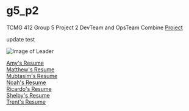 # g5_p2
TCMG 412 Group 5 Project 2
DevTeam and OpsTeam Combine [Project](https://noahwoinicki.github.io/g5_p2/)

update test

![Image of Leader](https://github.com/noahwoinicki/g5_p2/blob/master/leader.JPG?raw=true)


[Amy's Resume](https://github.com/noahwoinicki/g5_p2/blob/master/Amy's%20Resume)
<br>
[Matthew's Resume](https://github.com/noahwoinicki/g5_p2/blob/master/Matthew's%20Resume)
<br>
[Mubtasim's Resume](https://github.com/noahwoinicki/g5_p2/blob/master/Mubtasim's%20Resume)
<br>
[Noah's Resume](https://github.com/noahwoinicki/g5_p2/blob/master/Noah's%20Resume)
<br>
[Ricardo's Resume](RicardoResume.txt)
<br>
[Shelby's Resume](https://github.com/noahwoinicki/g5_p2/blob/master/Shelby's%20Resume)
<br>
[Trent's Resume](TrentResume.txt)



